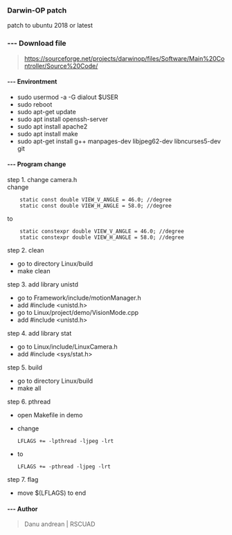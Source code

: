 ### Darwin-OP patch
patch to ubuntu 2018 or latest

### --- Download file
> https://sourceforge.net/projects/darwinop/files/Software/Main%20Controller/Source%20Code/

#### --- Environtment
- sudo usermod -a -G dialout $USER
- sudo reboot
- sudo apt-get update
- sudo apt install openssh-server 
- sudo apt install apache2
- sudo apt install make
- sudo apt-get install g++ manpages-dev libjpeg62-dev libncurses5-dev git

#### --- Program change
step 1. change camera.h <br>
change

		static const double VIEW_V_ANGLE = 46.0; //degree
		static const double VIEW_H_ANGLE = 58.0; //degree
to

		static constexpr double VIEW_V_ANGLE = 46.0; //degree
		static constexpr double VIEW_H_ANGLE = 58.0; //degree
    
step 2. clean <br>
- go to directory  Linux/build
- make clean


step 3. add library unistd <br>
- go to Framework/include/motionManager.h
- add #include <unistd.h>
- go to Linux/project/demo/VisionMode.cpp
- add #include <unistd.h>

step 4. add library stat <br>
- go to Linux/include/LinuxCamera.h
- add #include <sys/stat.h>

step 5. build <br>
- go to directory  Linux/build
- make all

step 6. pthread <br>
- open Makefile in demo
- change

      LFLAGS += -lpthread -ljpeg -lrt
- to
 
      LFLAGS += -pthread -ljpeg -lrt
      
step 7. flag <br>
- move $(LFLAGS) to end

#### --- Author
> Danu andrean | RSCUAD

